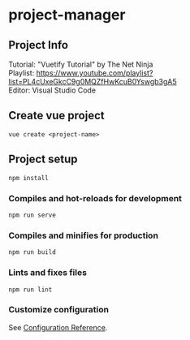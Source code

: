 # project-manager

## Project Info
Tutorial: "Vuetify Tutorial" by The Net Ninja                
Playlist: https://www.youtube.com/playlist?list=PL4cUxeGkcC9g0MQZfHwKcuB0Yswgb3gA5                      
Editor: Visual Studio Code    

## Create vue project
```
vue create <project-name>
```

## Project setup
```
npm install
```

### Compiles and hot-reloads for development
```
npm run serve
```

### Compiles and minifies for production
```
npm run build
```

### Lints and fixes files
```
npm run lint
```

### Customize configuration
See [Configuration Reference](https://cli.vuejs.org/config/).
